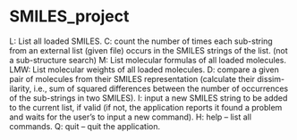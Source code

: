 # SMILES_project

L: List all loaded SMILES.
C: count the number of times each sub-string from an external list (given file) occurs in the SMILES strings of the list. (not a sub-structure search)
M: List molecular formulas of all loaded molecules.
LMW: List molecular weights of all loaded molecules.
D: compare a given pair of molecules from their SMILES representation (calculate their dissim- ilarity, i.e., sum of squared differences between the number of occurrences of the sub-strings in two SMILES).
I: input a new SMILES string to be added to the current list, if valid (if not, the application reports it found a problem and waits for the user’s to input a new command).
H: help – list all commands.
Q: quit – quit the application.
